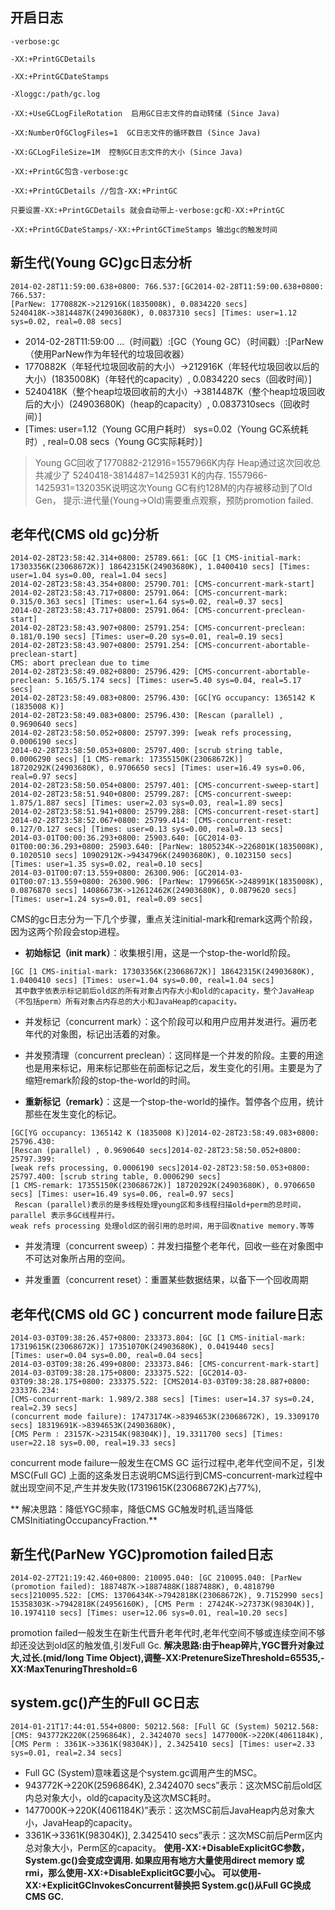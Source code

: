 ## 开启日志
``` 
-verbose:gc 

-XX:+PrintGCDetails 

-XX:+PrintGCDateStamps

-Xloggc:/path/gc.log

-XX:+UseGCLogFileRotation  启用GC日志文件的自动转储 (Since Java)

-XX:NumberOfGClogFiles=1  GC日志文件的循环数目 (Since Java)

-XX:GCLogFileSize=1M  控制GC日志文件的大小 (Since Java)

-XX:+PrintGC包含-verbose:gc

-XX:+PrintGCDetails //包含-XX:+PrintGC

只要设置-XX:+PrintGCDetails 就会自动带上-verbose:gc和-XX:+PrintGC

-XX:+PrintGCDateStamps/-XX:+PrintGCTimeStamps 输出gc的触发时间

``` 

## 新生代(Young GC)gc日志分析

```
2014-02-28T11:59:00.638+0800: 766.537:[GC2014-02-28T11:59:00.638+0800: 766.537:  
[ParNew: 1770882K->212916K(1835008K), 0.0834220 secs]  
5240418K->3814487K(24903680K), 0.0837310 secs] [Times: user=1.12 sys=0.02, real=0.08 secs]  
```
- 2014-02-28T11:59:00 ...（时间戳）:[GC（Young GC）（时间戳）:[ParNew（使用ParNew作为年轻代的垃圾回收器）
- 1770882K（年轻代垃圾回收前的大小）->212916K（年轻代垃圾回收以后的大小）(1835008K)（年轻代的capacity）, 0.0834220 secs（回收时间）]
- 5240418K（整个heap垃圾回收前的大小）->3814487K（整个heap垃圾回收后的大小）(24903680K)（heap的capacity）, 0.0837310secs（回收时间）]
- [Times: user=1.12（Young GC用户耗时） sys=0.02（Young GC系统耗时）, real=0.08 secs（Young GC实际耗时）]
> Young GC回收了1770882-212916=1557966K内存  Heap通过这次回收总共减少了 5240418-3814487=1425931 K的内存.
1557966-1425931=132035K说明这次Young GC有约128M的内存被移动到了Old Gen，
 提示:进代量(Young->Old)需要重点观察，预防promotion failed.
 
 ## 老年代(CMS old gc)分析
 ``` 
2014-02-28T23:58:42.314+0800: 25789.661: [GC [1 CMS-initial-mark: 17303356K(23068672K)] 18642315K(24903680K), 1.0400410 secs] [Times: user=1.04 sys=0.00, real=1.04 secs]  
2014-02-28T23:58:43.354+0800: 25790.701: [CMS-concurrent-mark-start]  
2014-02-28T23:58:43.717+0800: 25791.064: [CMS-concurrent-mark: 0.315/0.363 secs] [Times: user=1.64 sys=0.02, real=0.37 secs]  
2014-02-28T23:58:43.717+0800: 25791.064: [CMS-concurrent-preclean-start]  
2014-02-28T23:58:43.907+0800: 25791.254: [CMS-concurrent-preclean: 0.181/0.190 secs] [Times: user=0.20 sys=0.01, real=0.19 secs]  
2014-02-28T23:58:43.907+0800: 25791.254: [CMS-concurrent-abortable-preclean-start]  
 CMS: abort preclean due to time 
 2014-02-28T23:58:49.082+0800: 25796.429: [CMS-concurrent-abortable-preclean: 5.165/5.174 secs] [Times: user=5.40 sys=0.04, real=5.17 secs]
2014-02-28T23:58:49.083+0800: 25796.430: [GC[YG occupancy: 1365142 K (1835008 K)]
2014-02-28T23:58:49.083+0800: 25796.430: [Rescan (parallel) , 0.9690640 secs]
2014-02-28T23:58:50.052+0800: 25797.399: [weak refs processing, 0.0006190 secs]
2014-02-28T23:58:50.053+0800: 25797.400: [scrub string table, 0.0006290 secs] [1 CMS-remark: 17355150K(23068672K)] 18720292K(24903680K), 0.9706650 secs] [Times: user=16.49 sys=0.06, real=0.97 secs]  
2014-02-28T23:58:50.054+0800: 25797.401: [CMS-concurrent-sweep-start]  
2014-02-28T23:58:51.940+0800: 25799.287: [CMS-concurrent-sweep: 1.875/1.887 secs] [Times: user=2.03 sys=0.03, real=1.89 secs]  
2014-02-28T23:58:51.941+0800: 25799.288: [CMS-concurrent-reset-start]  
2014-02-28T23:58:52.067+0800: 25799.414: [CMS-concurrent-reset: 0.127/0.127 secs] [Times: user=0.13 sys=0.00, real=0.13 secs]  
2014-03-01T00:00:36.293+0800: 25903.640: [GC2014-03-01T00:00:36.293+0800: 25903.640: [ParNew: 1805234K->226801K(1835008K), 0.1020510 secs] 10902912K->9434796K(24903680K), 0.1023150 secs] [Times: user=1.35 sys=0.02, real=0.10 secs]  
2014-03-01T00:07:13.559+0800: 26300.906: [GC2014-03-01T00:07:13.559+0800: 26300.906: [ParNew: 1799665K->248991K(1835008K), 0.0876870 secs] 14086673K->12612462K(24903680K), 0.0879620 secs] [Times: user=1.24 sys=0.01, real=0.09 secs]  
 ```
 CMS的gc日志分为一下几个步骤，重点关注initial-mark和remark这两个阶段，因为这两个阶段会stop进程。

- **初始标记（init mark）**：收集根引用，这是一个stop-the-world阶段。
```
[GC [1 CMS-initial-mark: 17303356K(23068672K)] 18642315K(24903680K), 1.0400410 secs] [Times: user=1.04 sys=0.00, real=1.04 secs]  
 其中数字依表示标记前后old区的所有对象占内存大小和old的capacity，整个JavaHeap（不包括perm）所有对象占内存总的大小和JavaHeap的capacity。
```
- 并发标记（concurrent mark）：这个阶段可以和用户应用并发进行。遍历老年代的对象图，标记出活着的对象。

- 并发预清理（concurrent preclean）：这同样是一个并发的阶段。主要的用途也是用来标记，用来标记那些在前面标记之后，发生变化的引用。主要是为了缩短remark阶段的stop-the-world的时间。

- **重新标记（remark）**：这是一个stop-the-world的操作。暂停各个应用，统计那些在发生变化的标记。
```
[GC[YG occupancy: 1365142 K (1835008 K)]2014-02-28T23:58:49.083+0800: 25796.430:   
[Rescan (parallel) , 0.9690640 secs]2014-02-28T23:58:50.052+0800: 25797.399:   
[weak refs processing, 0.0006190 secs]2014-02-28T23:58:50.053+0800: 25797.400: [scrub string table, 0.0006290 secs]   
[1 CMS-remark: 17355150K(23068672K)] 18720292K(24903680K), 0.9706650 secs] [Times: user=16.49 sys=0.06, real=0.97 secs] 
 Rescan (parallel)表示的是多线程处理young区和多线程扫描old+perm的总时间， parallel 表示多GC线程并行。
weak refs processing 处理old区的弱引用的总时间，用于回收native memory.等等
```

- 并发清理（concurrent sweep）：并发扫描整个老年代，回收一些在对象图中不可达对象所占用的空间。

- 并发重置（concurrent reset）：重置某些数据结果，以备下一个回收周期

 
 ## 老年代(CMS old GC ) concurrent mode failure日志
 ```
 2014-03-03T09:38:26.457+0800: 233373.804: [GC [1 CMS-initial-mark: 17319615K(23068672K)] 17351070K(24903680K), 0.0419440 secs]   
[Times: user=0.04 sys=0.00, real=0.04 secs]  
2014-03-03T09:38:26.499+0800: 233373.846: [CMS-concurrent-mark-start]  
2014-03-03T09:38:28.175+0800: 233375.522: [GC2014-03-03T09:38:28.175+0800: 233375.522: [CMS2014-03-03T09:38:28.887+0800: 233376.234:   
[CMS-concurrent-mark: 1.989/2.388 secs] [Times: user=14.37 sys=0.24, real=2.39 secs]  
 (concurrent mode failure): 17473174K->8394653K(23068672K), 19.3309170 secs] 18319691K->8394653K(24903680K),   
 [CMS Perm : 23157K->23154K(98304K)], 19.3311700 secs] [Times: user=22.18 sys=0.00, real=19.33 secs]  
 ```
 concurrent mode failure一般发生在CMS GC 运行过程中,老年代空间不足，引发MSC(Full GC)
上面的这条发日志说明CMS运行到CMS-concurrent-mark过程中就出现空间不足,产生并发失败(17319615K(23068672K)占77%),

** 解决思路：降低YGC频率，降低CMS GC触发时机,适当降低CMSInitiatingOccupancyFraction.**
 
## 新生代(ParNew YGC)promotion failed日志 
```
2014-02-27T21:19:42.460+0800: 210095.040: [GC 210095.040: [ParNew (promotion failed): 1887487K->1887488K(1887488K), 0.4818790 secs]210095.522: [CMS: 13706434K->7942818K(23068672K), 9.7152990 secs] 15358303K->7942818K(24956160K), [CMS Perm : 27424K->27373K(98304K)], 10.1974110 secs] [Times: user=12.06 sys=0.01, real=10.20 secs]  
```
promotion failed一般发生在新生代晋升老年代时,老年代空间不够或连续空间不够却还没达到old区的触发值,引发Full Gc.
**解决思路:由于heap碎片,YGC晋升对象过大,过长.(mid/long Time Object),调整-XX:PretenureSizeThreshold=65535,-XX:MaxTenuringThreshold=6**

## system.gc()产生的Full GC日志
```
2014-01-21T17:44:01.554+0800: 50212.568: [Full GC (System) 50212.568:   
[CMS: 943772K220K(2596864K), 2.3424070 secs] 1477000K->220K(4061184K), [CMS Perm : 3361K->3361K(98304K)], 2.3425410 secs] [Times: user=2.33 sys=0.01, real=2.34 secs]
```
- Full GC (System)意味着这是个system.gc调用产生的MSC。
- 943772K->220K(2596864K), 2.3424070 secs”表示：这次MSC前后old区内总对象大小，old的capacity及这次MSC耗时。
- 1477000K->220K(4061184K)”表示：这次MSC前后JavaHeap内总对象大小，JavaHeap的capacity。
- 3361K->3361K(98304K)], 2.3425410 secs”表示：这次MSC前后Perm区内总对象大小，Perm区的capacity。
**使用-XX:+DisableExplicitGC参数，System.gc()会变成空调用.
如果应用有地方大量使用direct memory 或 rmi，那么使用-XX:+DisableExplicitGC要小心。
可以使用-XX:+ExplicitGCInvokesConcurrent替换把 System.gc()从Full GC换成CMS GC.**


 

